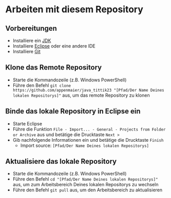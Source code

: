 # Arbeiten mit diesem Repository

## Vorbereitungen

- Installiere ein [JDK](https://www.oracle.com/java/technologies/downloads/#jdk21-windows)
- Installiere [Eclipse](https://www.eclipse.org/) oder eine andere IDE
- Installiere [Git](https://git-scm.com/downloads)

## Klone das Remote Repository

- Starte die Kommandozeile (z.B. Windows PowerShell)
- Führe den Befehl `git clone https://github.com/appenmaier/java_tittik23 "[Pfad/Der Name Deines lokalen Repositorys]"` aus, um das remote Repository zu klonen

## Binde das lokale Repository in Eclipse ein

- Starte Eclipse
- Führe die Funktion `File - Import... - General - Projects from Folder or Archive` aus und betätige die Drucktaste `Next >`
- Gib nachfolgende Informationen ein und betätige die Drucktaste `Finish`
  - Import source: `[Pfad/Der Name Deines lokalen Repositorys]`

## Aktualisiere das lokale Repository

- Starte die Kommandozeile (z.B. Windows PowerShell)
- Führe den Befehl `cd "[Pfad/Der Name Deines lokalen Repositorys]"` aus, um zum Arbeitsbereich Deines lokalen Repositorys zu wechseln
- Führe den Befehl `git pull` aus, um den Arbeitsbereich zu aktualisieren

